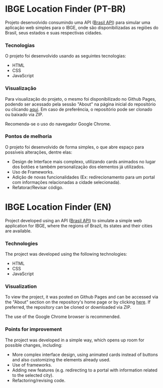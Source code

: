 # IBGE Location Finder (PT-BR)

Projeto desenvolvido consumindo uma API ([Brasil API](https://brasilapi.com.br/docs)) para simular uma aplicação web simples para o IBGE, onde são disponibilizadas as regiões do Brasil, seus estados e suas respectivas cidades.

### Tecnologias
O projeto foi desenvolvido usando as seguintes tecnologias:
- HTML
- CSS
- JavaScript

### Visualização
Para visualização do projeto, o mesmo foi disponibilizado no Github Pages, podendo ser acessado pela sessão "About" na página inicial do repositório ou clicando [aqui](https://sandromaciel.github.io/locations-finder/).
Em caso de preferência, o repositório pode ser clonado ou baixado via ZIP.

Recomenda-se o uso do navegador Google Chrome.

### Pontos de melhoria
O projeto foi desenvolvido de forma simples, o que abre espaço para possíveis alterações, dentre elas:

- Design de Interface mais complexo, utilizando cards animados no lugar dos botões e também personalização dos elementos já utilizados.
- Uso de Frameworks.
- Adição de novas funcionalidades (Ex: redirecionamento para um portal com informações relacionadas a cidade selecionada).
- Refatorar/Revisar código.


# IBGE Location Finder (EN)

Project developed using an API ([Brasil API](https://brasilapi.com.br/docs)) to simulate a simple web application for IBGE, where the regions of Brazil, its states and their cities are available.

### Technologies
The project was developed using the following technologies:
- HTML
- CSS
- JavaScript

### Visualization
To view the project, it was posted on Github Pages and can be accessed via the "About" section on the repository's home page or by clicking [here](https://sandromaciel.github.io/locations-finder/).
If preferred, the repository can be cloned or downloaded via ZIP.

The use of the Google Chrome browser is recommended.

### Points for improvement
The project was developed in a simple way, which opens up room for possible changes, including:
- More complex interface design, using animated cards instead of buttons and also customizing the elements already used.
- Use of frameworks.
- Adding new features (e.g. redirecting to a portal with information related to the selected city).
- Refactoring/revising code.
  
  
